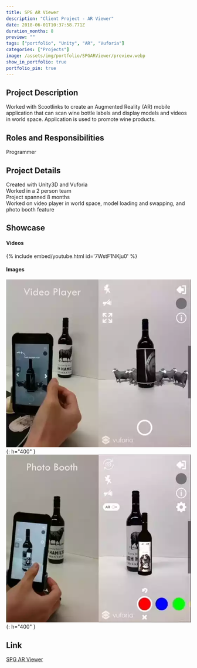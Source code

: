 ```yaml
---
title: SPG AR Viewer 
description: "Client Project - AR Viewer"
date: 2018-06-01T10:37:58.771Z
duration_months: 8
preview: ""
tags: ["portfolio", "Unity", "AR", "Vuforia"]
categories: ["Projects"]
image: /assets/img/portfolio/SPGARViewer/preview.webp
show_in_portfolio: true
portfolio_pin: true
---
```


## **Project Description**
Worked with Scootlinks to create an Augmented Reality (AR) mobile application that can scan wine bottle labels and display models and videos in world space. Application is used to promote wine products.

## **Roles and Responsibilities**
Programmer  

## **Project Details**
Created with Unity3D and Vuforia  
Worked in a 2 person team  
Project spanned 8 months  
Worked on video player in world space, model loading and swapping, and photo booth feature

## **Showcase**
#### Videos  
{% include embed/youtube.html id='7WstF1NKju0' %}  

#### Images  
![](/assets/img/portfolio/SPGARViewer/1.webp){: h="400" }  
![](/assets/img/portfolio/SPGARViewer/2.webp){: h="400" }  


## **Link**
[SPG AR Viewer](https://appadvice.com/app/spg-ar/1449350988)  
